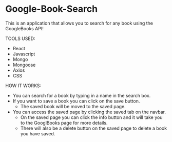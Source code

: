 # Google-Book-Search

This is an application that allows you to search for any book using the GoogleBooks API!

TOOLS USED:
* React
* Javascript
* Mongo
* Mongoose
* Axios
* CSS


HOW IT WORKS:
* You can search for a book by typing in a name in the search box.
* If you want to save a book you can click on the save button.
    * The saved book will be moved to the saved page.
* You can access the saved page by clicking the saved tab on the navbar.
    * On the saved page you can click the info button and it will take you to the GooglBooks page for more details.
    * There will also be a delete button on the saved page to delete a book you have saved.

